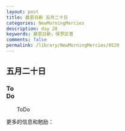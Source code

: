 ```yaml
---
layout: post
title: 晨恩日新 五月二十日
categories: NewMorningMercies
description: day 20
keywords: 晨恩日新，保罗区普
comments: false
permalink: /library/NewMorningMercies/0520
---
```


## 五月二十日

### To <br> Do

&emsp;&emsp;ToDo

更多的信息和勉励：[]()
